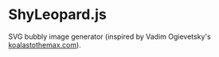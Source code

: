 # ShyLeopard.js
SVG bubbly image generator (inspired by Vadim Ogievetsky's [koalastothemax.com](https://koalastothemax.com/)).